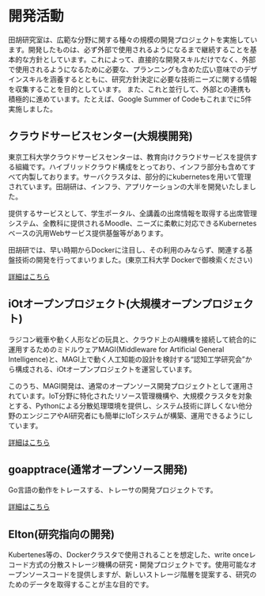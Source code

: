 # 開発活動

田胡研究室は、広範な分野に関する種々の規模の開発プロジェクトを実施しています。開発したものは、必ず外部で使用されるようになるまで継続することを基本的な方針としています。これによって、直接的な開発スキルだけでなく、外部で使用されるようになるために必要な、プランニングも含めた広い意味でのデザインスキルを涵養するとともに、研究方針決定に必要な技術ニーズに関する情報を収集することを目的としています。
また、これと並行して、外部との連携も積極的に進めています。たとえば、Google Summer of Codeもこれまでに5件実施しました。

## クラウドサービスセンター(大規模開発)  
東京工科大学クラウドサービスセンターは、教育向けクラウドサービスを提供する組織です。ハイブリッドクラウド構成をとっており、インフラ部分も含めてすべて内製しております。サーバクラスタは、部分的にkubernetesを用いて管理されています。田胡研は、インフラ、アプリケーションの大半を開発いたしました。

提供するサービスとして、学生ポータル、全講義の出席情報を取得する出席管理システム、全教科に提供されるMoodle、ニーズに柔軟に対応できるKubernetesベースの汎用Webサービス提供基盤等があります。

田胡研では、早い時期からDockerに注目し、その利用のみならず、関連する基盤技術の開発を行ってまいりました。(東京工科大学 Dockerで御検索ください)

[詳細はこちら](./cloud.html)

## iOtオープンプロジェクト(大規模オープンプロジェクト)   
ラジコン戦車や動く人形などの玩具と、クラウド上のAI機構を接続して統合的に運用するためのミドルウェアMAGI(Middleware for Artificial General Intelligence)と、MAGI上で動く人工知能の設計を検討する“認知工学研究会”から構成される、iOtオープンプロジェクトを運営しています。

このうち、MAGI開発は、通常のオープンソース開発プロジェクトとして運用されています。IoT分野に特化されたリソース管理機構や、大規模クラスタを対象とする、Pythonによる分散処理環境を提供し、システム技術に詳しくない他分野のエンジニアやAI研究者にも簡単にIoTシステムが構築、運用できるようにしています。

[詳細はこちら](https://www.iotaku.jp)

## goapptrace(通常オープンソース開発)    
Go言語の動作をトレースする、トレーサの開発プロジェクトです。

[詳細はこちら](https://github.com/yuuki0xff/goapptrace)

## Elton(研究指向の開発)    
Kubertenes等の、Dockerクラスタで使用されることを想定した、write onceレコード方式の分散ストレージ機構の研究・開発プロジェクトです。使用可能なオープンソースコードを提供しますが、新しいストレージ階層を提案する、研究のためのデータを取得することが主な目的です。